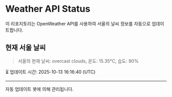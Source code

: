 
# Weather API Status

이 리포지토리는 OpenWeather API를 사용하여 서울의 날씨 정보를 자동으로 업데이트합니다.

## 현재 서울 날씨
> 서울의 현재 날씨: overcast clouds, 온도: 15.35°C, 습도: 90%

⏳ 업데이트 시간: 2025-10-13 16:16:40 (UTC)

---
자동 업데이트 봇에 의해 관리됩니다.
